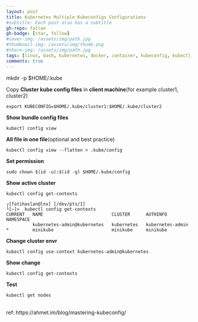```yaml
---
layout: post
title: Kubernetes Multiple Kubeconfigs Configurations
#subtitle: Each post also has a subtitle
gh-repo: fatlan
gh-badge: [star, follow]
#cover-img: /assets/img/path.jpg
#thumbnail-img: /assets/img/thumb.png
#share-img: /assets/img/path.jpg
tags: [linux, bash, kubernetes, docker, container, kubeconfig, kubectl, multiple, k8s]
comments: true
---
```


mkdir -p $HOME/.kube

Copy **Cluster kube config files** in **client machine**(for example cluster1, cluster2)
~~~
export KUBECONFIG=$HOME/.kube/cluster1:$HOME/.kube/cluster2
~~~

**Show bundle config files**
~~~
kubectl config view
~~~

**All file in one file**(optional and best practice)
~~~
kubectl config view --flatten > .kube/config
~~~

**Set permission**
~~~
sudo chown $(id -u):$(id -g) $HOME/.kube/config
~~~

**Show active cluster**
~~~
kubectl config get-contexts
~~~
~~~
┌[fatihaslan@lnx] [/dev/pts/1]
└[~]>  kubectl config get-contexts
CURRENT   NAME                          CLUSTER      AUTHINFO           NAMESPACE
          kubernetes-admin@kubernetes   kubernetes   kubernetes-admin
*         minikube                      minikube     minikube
~~~

**Change cluster envr**
~~~
kubectl config use-context kubernetes-admin@kubernetes
~~~

**Show change**
~~~
kubectl config get-contexts
~~~

**Test**
~~~
kubectl get nodes
~~~

<br>
ref: 
https://ahmet.im/blog/mastering-kubeconfig/
